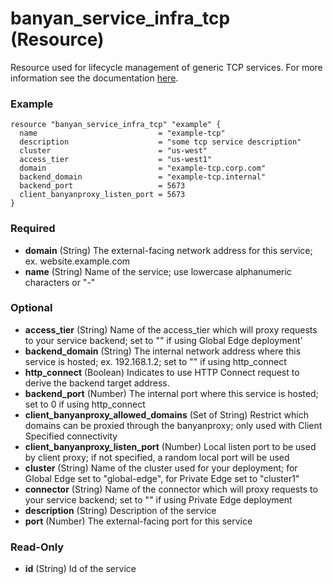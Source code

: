 # banyan_service_infra_tcp (Resource)

Resource used for lifecycle management of generic TCP services. For more information see the documentation [here](https://docs.banyansecurity.io/docs/feature-guides/infrastructure/tcp-services/).

### Example
```hcl
resource "banyan_service_infra_tcp" "example" {
  name                           = "example-tcp"
  description                    = "some tcp service description"
  cluster                        = "us-west"
  access_tier                    = "us-west1"
  domain                         = "example-tcp.corp.com"
  backend_domain                 = "example-tcp.internal"
  backend_port                   = 5673
  client_banyanproxy_listen_port = 5673
}
```

### Required

- **domain** (String) The external-facing network address for this service; ex. website.example.com
- **name** (String) Name of the service; use lowercase alphanumeric characters or "-"

### Optional

- **access_tier** (String) Name of the access_tier which will proxy requests to your service backend; set to "" if using Global Edge deployment'
- **backend_domain** (String) The internal network address where this service is hosted; ex. 192.168.1.2; set to "" if using http_connect
- **http_connect** (Boolean) Indicates to use HTTP Connect request to derive the backend target address.
- **backend_port** (Number) The internal port where this service is hosted; set to 0 if using http_connect
- **client_banyanproxy_allowed_domains** (Set of String) Restrict which domains can be proxied through the banyanproxy; only used with Client Specified connectivity
- **client_banyanproxy_listen_port** (Number) Local listen port to be used by client proxy; if not specified, a random local port will be used
- **cluster** (String) Name of the cluster used for your deployment; for Global Edge set to "global-edge", for Private Edge set to "cluster1"
- **connector** (String) Name of the connector which will proxy requests to your service backend; set to "" if using Private Edge deployment
- **description** (String) Description of the service
- **port** (Number) The external-facing port for this service

### Read-Only

- **id** (String) Id of the service
